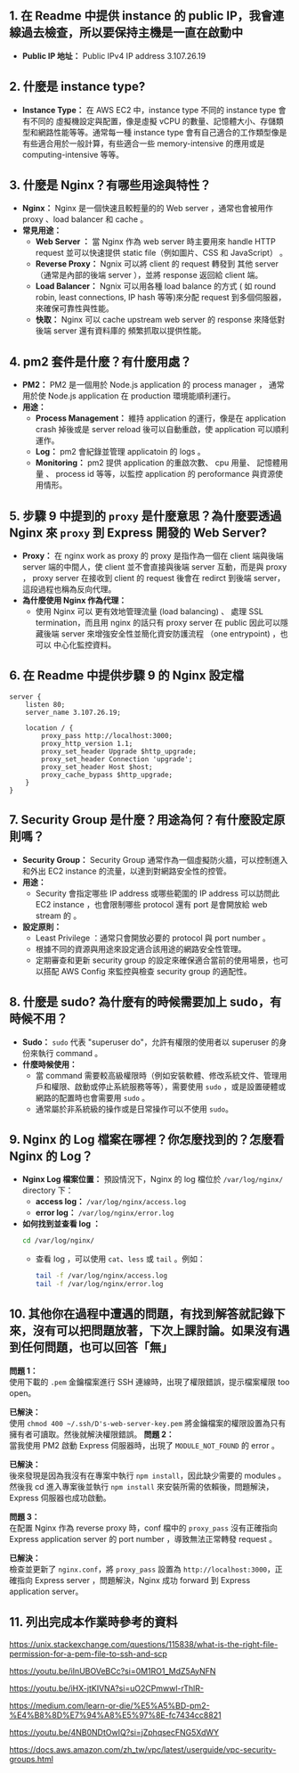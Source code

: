 ## 1. 在 Readme 中提供 instance 的 public IP，我會連線過去檢查，所以要保持主機是一直在啟動中
- **Public IP 地址：** Public IPv4 IP address 3.107.26.19

## 2. 什麼是 instance type?
- **Instance Type：** 在 AWS EC2 中，instance type 不同的 instance type 會有不同的 虛擬機設定與配置，像是虛擬 vCPU 的數量、記憶體大小、存儲類型和網路性能等等。通常每一種 instance type 會有自己適合的工作類型像是有些適合用於一般計算，有些適合一些 memory-intensive 的應用或是 computing-intensive 等等。

## 3. 什麼是 Nginx？有哪些用途與特性？
- **Nginx：** Nginx 是一個快速且較輕量的的 Web server ，通常也會被用作 proxy 、load balancer 和 cache 。
- **常見用途：**
  - **Web Server ：** 當 Nginx 作為 web server 時主要用來 handle HTTP request 並可以快速提供 static file（例如圖片、CSS 和 JavaScript） 。
  - **Reverse Proxy：** Ngnix 可以將 client 的 request 轉發到 其他 server（通常是內部的後端 server ），並將 response 返回給 client 端。
  - **Load Balancer：**   Ngnix 可以用各種 load balance 的方式 ( 如 round robin, least connections, IP hash 等等)來分配 request 到多個伺服器，來確保可靠性與性能。
  - **快取：** Nginx 可以 cache upstream web server 的 response 來降低對 後端 server 還有資料庫的 頻繁抓取以提供性能。

## 4. pm2 套件是什麼？有什麼用處？
- **PM2：** PM2 是一個用於 Node.js application 的 process manager ， 通常用於使 Node.js application 在 production 環境能順利運行。
- **用途：**
  - **Process Management：** 維持 application 的運行，像是在 application crash 掉後或是 server reload 後可以自動重啟，使 application 可以順利運作。
  - **Log：** pm2 會紀錄並管理 applicatoin 的 logs 。
  - **Monitoring：** pm2 提供 application 的重啟次數、 cpu 用量、 記憶體用量 、 process id 等等，以監控 application 的 peroformance 與資源使用情形。

## 5. 步驟 9 中提到的 `proxy` 是什麼意思？為什麼要透過 Nginx 來 `proxy` 到 Express 開發的 Web Server?
- **Proxy：** 在 nginx work as proxy 的 proxy 是指作為一個在 client 端與後端 server 端的中間人，使 client 並不會直接與後端 server 互動，而是與 proxy ， proxy server 在接收到 client 的 request 後會在 redirct 到後端 server，這段過程也稱為反向代理。
- **為什麼使用 Nginx 作為代理：**
  - 使用 Nginx 可以 更有效地管理流量 (load balancing) 、 處理 SSL termination，而且用 nginx 的話只有 proxy server 在 public 因此可以隱藏後端 server 來增強安全性並簡化資安防護流程 （one entrypoint) ，也可以 中心化監控資料。

## 6. 在 Readme 中提供步驟 9 的 Nginx 設定檔

```nginx
server {
    listen 80;
    server_name 3.107.26.19;

    location / {
        proxy_pass http://localhost:3000;
        proxy_http_version 1.1;
        proxy_set_header Upgrade $http_upgrade;
        proxy_set_header Connection 'upgrade';
        proxy_set_header Host $host;
        proxy_cache_bypass $http_upgrade;
    }
}
```
## 7. Security Group 是什麼？用途為何？有什麼設定原則嗎？
- **Security Group：** Security Group 通常作為一個虛擬防火牆，可以控制進入和外出 EC2 instance 的流量，以達到對網路安全性的控管。
- **用途：**
  - Security 會指定哪些 IP address 或哪些範圍的 IP address 可以訪問此 EC2 instance ，也會限制哪些 protocol 還有 port 是會開放給 web stream 的 。
- **設定原則：**
  -  Least Privilege ：通常只會開放必要的 protocol 與 port number 。
  - 根據不同的資源與用途來設定適合該用途的網路安全性管理。
  - 定期審查和更新 security group 的設定來確保適合當前的使用場景，也可以搭配 AWS Config 來監控與檢查 security group 的適配性。

## 8. 什麼是 sudo? 為什麼有的時候需要加上 sudo，有時候不用？
- **Sudo：** `sudo` 代表 "superuser do"，允許有權限的使用者以 superuser 的身份來執行 command 。
- **什麼時候使用：**
  - 當 command 需要較高級權限時（例如安裝軟體、修改系統文件、管理用戶和權限、啟動或停止系統服務等等），需要使用 `sudo` ，或是設置硬體或網路的配置時也會需要用 `sudo` 。
  - 通常屬於非系統級的操作或是日常操作可以不使用 `sudo`。

## 9. Nginx 的 Log 檔案在哪裡？你怎麼找到的？怎麼看 Nginx 的 Log？
- **Nginx Log 檔案位置：** 預設情況下，Nginx 的 log 檔位於 `/var/log/nginx/` directory 下：
  - **access log：** `/var/log/nginx/access.log`
  - **error log：** `/var/log/nginx/error.log`
- **如何找到並查看 log ：**
    ```bash
    cd /var/log/nginx/
    ```
  - 查看 log ，可以使用 `cat`、`less` 或 `tail` 。例如：
    ```bash
    tail -f /var/log/nginx/access.log 
    tail -f /var/log/nginx/error.log  
    ```
## 10. 其他你在過程中遭遇的問題，有找到解答就記錄下來，沒有可以把問題放著，下次上課討論。如果沒有遇到任何問題，也可以回答「無」

**問題 1：**  
使用下載的 `.pem` 金鑰檔案進行 SSH 連線時，出現了權限錯誤，提示檔案權限 too open。

**已解決：**  
使用 `chmod 400 ~/.ssh/D's-web-server-key.pem` 將金鑰檔案的權限設置為只有擁有者可讀取。然後就解決權限錯誤。
**問題 2：**  
當我使用 PM2 啟動 Express 伺服器時，出現了 `MODULE_NOT_FOUND` 的 error 。

**已解決：**  
後來發現是因為我沒有在專案中執行 `npm install`，因此缺少需要的 modules 。然後我 cd 進入專案後並執行 `npm install` 來安裝所需的依賴後，問題解決，Express 伺服器也成功啟動。


**問題 3：**  
在配置 Nginx 作為 reverse proxy 時，conf 檔中的 `proxy_pass` 沒有正確指向 Express application server 的 port number ，導致無法正常轉發 request 。

**已解決：**  
檢查並更新了 `nginx.conf`，將 `proxy_pass` 設置為 `http://localhost:3000`，正確指向 Express server ，問題解決，Nginx 成功 forward 到 Express application server。

## 11. 列出完成本作業時參考的資料
https://unix.stackexchange.com/questions/115838/what-is-the-right-file-permission-for-a-pem-file-to-ssh-and-scp

https://youtu.be/iInUBOVeBCc?si=0M1RO1_MdZ5AyNFN

https://youtu.be/iHX-jtKIVNA?si=uO2CPmwwl-rThlR-

https://medium.com/learn-or-die/%E5%A5%BD-pm2-%E4%B8%8D%E7%94%A8%E5%97%8E-fc7434cc8821

https://youtu.be/4NB0NDtOwIQ?si=jZphqsecFNG5XdWY

https://docs.aws.amazon.com/zh_tw/vpc/latest/userguide/vpc-security-groups.html




